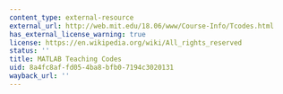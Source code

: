 ```yaml
---
content_type: external-resource
external_url: http://web.mit.edu/18.06/www/Course-Info/Tcodes.html
has_external_license_warning: true
license: https://en.wikipedia.org/wiki/All_rights_reserved
status: ''
title: MATLAB Teaching Codes
uid: 8a4fc8af-fd05-4ba8-bfb0-7194c3020131
wayback_url: ''
---
```

